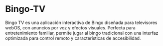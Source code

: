 # Bingo-TV
Bingo TV es una aplicación interactiva de Bingo diseñada para televisores webOS, con anuncios por voz y efectos visuales. Perfecta para entretenimiento familiar, permite jugar al bingo tradicional con una interfaz optimizada para control remoto y características de accesibilidad.
